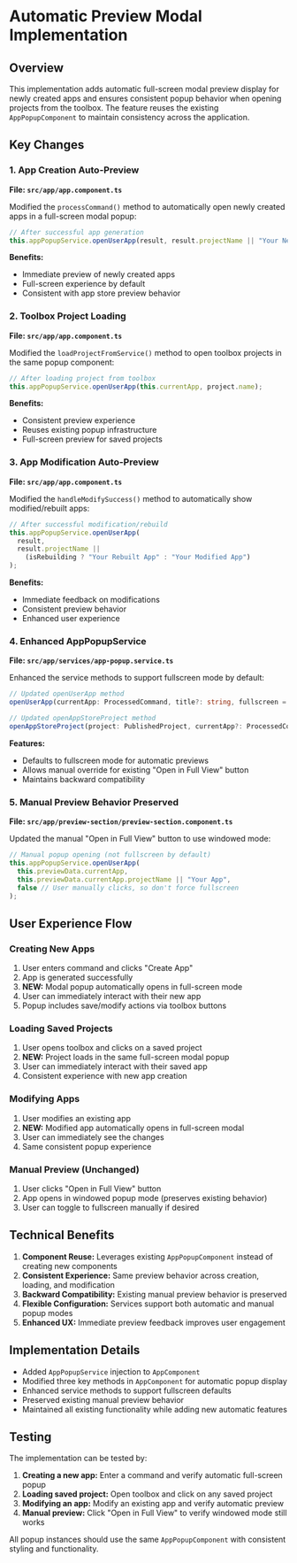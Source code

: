 # Automatic Preview Modal Implementation

## Overview

This implementation adds automatic full-screen modal preview display for newly created apps and ensures consistent popup behavior when opening projects from the toolbox. The feature reuses the existing `AppPopupComponent` to maintain consistency across the application.

## Key Changes

### 1. App Creation Auto-Preview

**File: `src/app/app.component.ts`**

Modified the `processCommand()` method to automatically open newly created apps in a full-screen modal popup:

```typescript
// After successful app generation
this.appPopupService.openUserApp(result, result.projectName || "Your New App");
```

**Benefits:**

- Immediate preview of newly created apps
- Full-screen experience by default
- Consistent with app store preview behavior

### 2. Toolbox Project Loading

**File: `src/app/app.component.ts`**

Modified the `loadProjectFromService()` method to open toolbox projects in the same popup component:

```typescript
// After loading project from toolbox
this.appPopupService.openUserApp(this.currentApp, project.name);
```

**Benefits:**

- Consistent preview experience
- Reuses existing popup infrastructure
- Full-screen preview for saved projects

### 3. App Modification Auto-Preview

**File: `src/app/app.component.ts`**

Modified the `handleModifySuccess()` method to automatically show modified/rebuilt apps:

```typescript
// After successful modification/rebuild
this.appPopupService.openUserApp(
  result,
  result.projectName ||
    (isRebuilding ? "Your Rebuilt App" : "Your Modified App")
);
```

**Benefits:**

- Immediate feedback on modifications
- Consistent preview behavior
- Enhanced user experience

### 4. Enhanced AppPopupService

**File: `src/app/services/app-popup.service.ts`**

Enhanced the service methods to support fullscreen mode by default:

```typescript
// Updated openUserApp method
openUserApp(currentApp: ProcessedCommand, title?: string, fullscreen = true): void

// Updated openAppStoreProject method
openAppStoreProject(project: PublishedProject, currentApp?: ProcessedCommand, fullscreen = true): void
```

**Features:**

- Defaults to fullscreen mode for automatic previews
- Allows manual override for existing "Open in Full View" button
- Maintains backward compatibility

### 5. Manual Preview Behavior Preserved

**File: `src/app/preview-section/preview-section.component.ts`**

Updated the manual "Open in Full View" button to use windowed mode:

```typescript
// Manual popup opening (not fullscreen by default)
this.appPopupService.openUserApp(
  this.previewData.currentApp,
  this.previewData.currentApp.projectName || "Your App",
  false // User manually clicks, so don't force fullscreen
);
```

## User Experience Flow

### Creating New Apps

1. User enters command and clicks "Create App"
2. App is generated successfully
3. **NEW:** Modal popup automatically opens in full-screen mode
4. User can immediately interact with their new app
5. Popup includes save/modify actions via toolbox buttons

### Loading Saved Projects

1. User opens toolbox and clicks on a saved project
2. **NEW:** Project loads in the same full-screen modal popup
3. User can immediately interact with their saved app
4. Consistent experience with new app creation

### Modifying Apps

1. User modifies an existing app
2. **NEW:** Modified app automatically opens in full-screen modal
3. User can immediately see the changes
4. Same consistent popup experience

### Manual Preview (Unchanged)

1. User clicks "Open in Full View" button
2. App opens in windowed popup mode (preserves existing behavior)
3. User can toggle to fullscreen manually if desired

## Technical Benefits

1. **Component Reuse:** Leverages existing `AppPopupComponent` instead of creating new components
2. **Consistent Experience:** Same preview behavior across creation, loading, and modification
3. **Backward Compatibility:** Existing manual preview behavior is preserved
4. **Flexible Configuration:** Services support both automatic and manual popup modes
5. **Enhanced UX:** Immediate preview feedback improves user engagement

## Implementation Details

- Added `AppPopupService` injection to `AppComponent`
- Modified three key methods in `AppComponent` for automatic popup display
- Enhanced service methods to support fullscreen defaults
- Preserved existing manual preview behavior
- Maintained all existing functionality while adding new automatic features

## Testing

The implementation can be tested by:

1. **Creating a new app:** Enter a command and verify automatic full-screen popup
2. **Loading saved project:** Open toolbox and click on any saved project
3. **Modifying an app:** Modify an existing app and verify automatic preview
4. **Manual preview:** Click "Open in Full View" to verify windowed mode still works

All popup instances should use the same `AppPopupComponent` with consistent styling and functionality.
